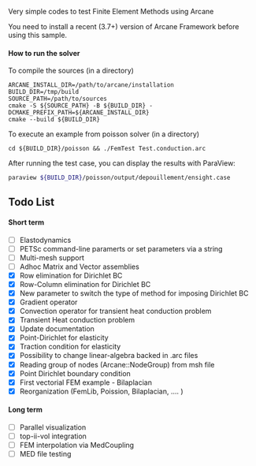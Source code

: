 Very simple codes to test Finite Element Methods using Arcane

You need to install a recent (3.7+) version of Arcane Framework before using this sample.

#### How to run the solver  ####

To compile the sources (in a directory)

~~~{sh}
ARCANE_INSTALL_DIR=/path/to/arcane/installation
BUILD_DIR=/tmp/build
SOURCE_PATH=/path/to/sources
cmake -S ${SOURCE_PATH} -B ${BUILD_DIR} -DCMAKE_PREFIX_PATH=${ARCANE_INSTALL_DIR}
cmake --build ${BUILD_DIR}
~~~

To execute an example from poisson solver (in a directory)

~~~{sh}
cd ${BUILD_DIR}/poisson && ./FemTest Test.conduction.arc
~~~

After running the test case, you can display the results with ParaView:

~~~bash
paraview ${BUILD_DIR}/poisson/output/depouillement/ensight.case
~~~

## Todo List ##

#### Short term ####
- [ ] Elastodynamics
- [ ] PETSc command-line paramerts or set parameters via a string
- [ ] Multi-mesh support
- [ ] Adhoc Matrix and Vector assemblies
- [x] Row elimination for Dirichlet BC
- [x] Row-Column elimination for Dirichlet BC
- [x] New parameter to switch the type of method for imposing Dirichlet BC
- [x] Gradient operator
- [x] Convection operator for transient heat conduction problem
- [x] Transient Heat conduction problem
- [x] Update documentation
- [x] Point-Dirichlet for elasticity
- [x] Traction condition for elasticity
- [x] Possibility to change linear-algebra backed in .arc files
- [x] Reading group of nodes (Arcane::NodeGroup) from msh file 
- [x] Point Dirichlet boundary condition
- [x] First vectorial FEM example - Bilaplacian
- [x] Reorganization (FemLib, Poission, Bilaplacian, .... )

#### Long term ####

- [ ] Parallel visualization
- [ ] top-ii-vol integration
- [ ] FEM interpolation via MedCoupling
- [ ] MED file testing
